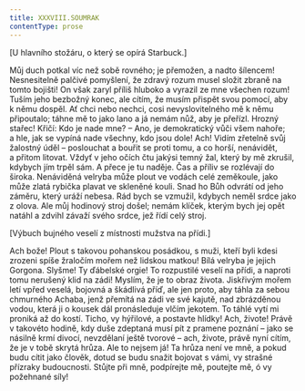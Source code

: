 ```yaml
---
title: XXXVIII.SOUMRAK
contentType: prose
---
```


\[U hlavního stožáru, o který se opírá Starbuck.\]

Můj duch potkal víc než sobě rovného; je přemožen, a nadto šílencem! Nesnesitelně palčivé pomyšlení, že zdravý rozum musel složit zbraně na tomto bojišti! On však zaryl příliš hluboko a vyrazil ze mne všechen rozum! Tuším jeho bezbožný konec, ale cítím, že musím přispět svou pomocí, aby k němu dospěl. Ať chci nebo nechci, cosi nevyslovitelného mě k němu připoutalo; táhne mě to jako lano a já nemám nůž, aby je přeřízl. Hrozný stařec! Křičí: Kdo je nade mne? – Ano, je demokratický vůči všem nahoře; a hle, jak se vypíná nade všechny, kdo jsou dole! Ach! Vidím zřetelně svůj žalostný úděl – poslouchat a bouřit se proti tomu, a co horší, nenávidět, a přitom litovat. Vždyť v jeho očích čtu jakýsi temný žal, který by mě zkrušil, kdybych jím trpěl sám. A přece je tu naděje. Čas a příliv se rozlévají do široka. Nenáviděná velryba může plout ve vodách celé zeměkoule, jako může zlatá rybička plavat ve skleněné kouli. Snad ho Bůh odvrátí od jeho záměru, který uráží nebesa. Rád bych se vzmužil, kdybych neměl srdce jako z olova. Ale můj hodinový stroj došel; nemám klíček, kterým bych jej opět natáhl a zdvihl závaží svého srdce, jež řídí celý stroj.

\[Výbuch bujného veselí z místnosti mužstva na přídi.\]

Ach bože! Plout s takovou pohanskou posádkou, s muži, kteří byli kdesi zrozeni spíše žraločím mořem než lidskou matkou! Bílá velryba je jejich Gorgona. Slyšme! Ty ďábelské orgie! To rozpustilé veselí na přídi, a naproti tomu nerušený klid na zádi! Myslím, že je to obraz života. Jiskřivým mořem letí vpřed veselá, bojovná a škádlivá příď, ale jen proto, aby táhla za sebou chmurného Achaba, jenž přemítá na zádi ve své kajutě, nad zbrázděnou vodou, která ji o kousek dál pronásleduje vlčím jekotem. To táhlé vytí mi proniká až do kostí. Ticho, vy hýřilové, a postavte hlídky! Ach, živote! Právě v takovéto hodině, kdy duše zdeptaná musí pít z pramene poznání – jako se násilně krmí divocí, nevzdělaní ještě tvorové – ach, živote, právě nyní cítím, že je v tobě skrytá hrůza. Ale to nejsem já! Ta hrůza není ve mně, a pokud budu cítit jako člověk, dotud se budu snažit bojovat s vámi, vy strašné přízraky budoucnosti. Stůjte při mně, podpírejte mě, poutejte mě, ó vy požehnané síly!
